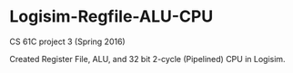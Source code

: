 # Logisim-Regfile-ALU-CPU
CS 61C project 3 (Spring 2016)

Created Register File, ALU, and 32 bit 2-cycle (Pipelined) CPU in Logisim.
